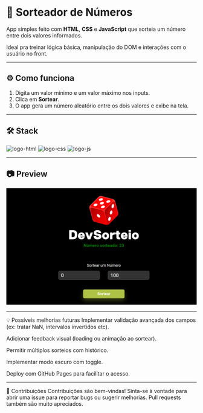 # 🧪 Sorteador de Números

App simples feito com **HTML**, **CSS** e **JavaScript** que sorteia um número entre dois valores informados.

Ideal pra treinar lógica básica, manipulação do DOM e interações com o usuário no front.

---

## ⚙️ Como funciona

1. Digita um valor mínimo e um valor máximo nos inputs.
2. Clica em **Sortear**.
3. O app gera um número aleatório entre os dois valores e exibe na tela.

---

## 🛠️ Stack
 <img src="https://img.shields.io/badge/HTML5-E34F26?style=for-the-badge&logo=html5&logoColor=white" alt="logo-html"/> <img src="https://img.shields.io/badge/CSS-239120?&style=for-the-badge&logo=css3&logoColor=white" alt="logo-css" /> <img src="https://img.shields.io/badge/JavaScript-323330?style=for-the-badge&logo=javascript&logoColor=F7DF1E" alt="logo-js"/>


---
 ## 📷 Preview

<p align="center">
     <img src="img/Sorteador.png" alt="imagem-sorteador"/>                                              
</p>  

---
💡 Possíveis melhorias futuras
Implementar validação avançada dos campos (ex: tratar NaN, intervalos invertidos etc).

Adicionar feedback visual (loading ou animação ao sortear).

Permitir múltiplos sorteios com histórico.

Implementar modo escuro com toggle.

Deploy com GitHub Pages para facilitar o acesso.

---
🤝 Contribuições
Contribuições são bem-vindas!
Sinta-se à vontade para abrir uma issue para reportar bugs ou sugerir melhorias. Pull requests também são muito apreciados.


